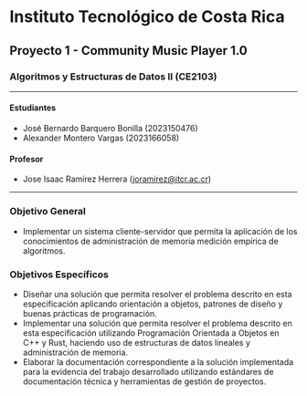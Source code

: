 # Instituto Tecnológico de Costa Rica

## Proyecto 1 - Community Music Player 1.0

### Algoritmos y Estructuras de Datos II (CE2103)

---

#### Estudiantes

- José Bernardo Barquero Bonilla (2023150476)
- Alexander Montero Vargas (2023166058)

#### Profesor

- Jose Isaac Ramírez Herrera (<joramirez@itcr.ac.cr>)

---

### Objetivo General

- Implementar un sistema cliente-servidor que permita la aplicación de los conocimientos de administración de memoria medición empírica de algoritmos.

### Objetivos Específicos

- Diseñar una solución que permita resolver el problema descrito en esta especificación aplicando orientación a objetos, patrones de diseño y buenas prácticas de programación.
- Implementar una solución que permita resolver el problema descrito en esta especificación utilizando Programación Orientada a Objetos en C++ y Rust, haciendo uso de estructuras de datos lineales y administración de memoria.
- Elaborar la documentación correspondiente a la solución implementada para la evidencia del trabajo desarrollado utilizando estándares de documentación técnica y herramientas de gestión de proyectos.

